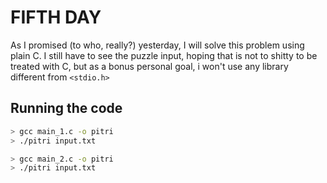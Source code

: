 # FIFTH DAY
As I promised (to who, really?) yesterday, I will solve this problem using plain C.
I still have to see the puzzle input, hoping that is not to shitty to be treated with C, but as a bonus personal goal, i won't use any library different from `<stdio.h>`

## Running the code
``` sh
> gcc main_1.c -o pitri
> ./pitri input.txt 
```
```sh
> gcc main_2.c -o pitri
> ./pitri input.txt
```